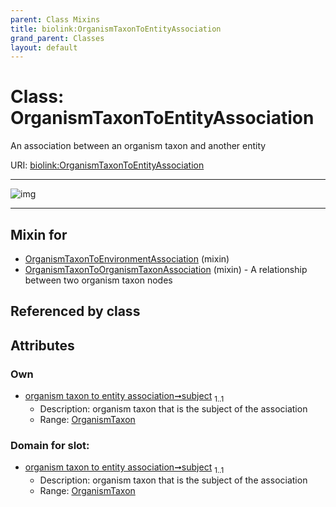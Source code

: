 ```yaml
---
parent: Class Mixins
title: biolink:OrganismTaxonToEntityAssociation
grand_parent: Classes
layout: default
---
```


# Class: OrganismTaxonToEntityAssociation


An association between an organism taxon and another entity

URI: [biolink:OrganismTaxonToEntityAssociation](https://w3id.org/biolink/vocab/OrganismTaxonToEntityAssociation)


---

![img](https://yuml.me/diagram/nofunky;dir:TB/class/[OrganismTaxon]%3Csubject%201..1-%20[OrganismTaxonToEntityAssociation],[OrganismTaxonToOrganismTaxonAssociation]uses%20-.-%3E[OrganismTaxonToEntityAssociation],[OrganismTaxonToEnvironmentAssociation]uses%20-.-%3E[OrganismTaxonToEntityAssociation],[OrganismTaxonToOrganismTaxonAssociation],[OrganismTaxonToEnvironmentAssociation],[OrganismTaxon])

---


## Mixin for

 * [OrganismTaxonToEnvironmentAssociation](OrganismTaxonToEnvironmentAssociation.md) (mixin) 
 * [OrganismTaxonToOrganismTaxonAssociation](OrganismTaxonToOrganismTaxonAssociation.md) (mixin)  - A relationship between two organism taxon nodes

## Referenced by class


## Attributes


### Own

 * [organism taxon to entity association➞subject](organism_taxon_to_entity_association_subject.md)  <sub>1..1</sub>
     * Description: organism taxon that is the subject of the association
     * Range: [OrganismTaxon](OrganismTaxon.md)

### Domain for slot:

 * [organism taxon to entity association➞subject](organism_taxon_to_entity_association_subject.md)  <sub>1..1</sub>
     * Description: organism taxon that is the subject of the association
     * Range: [OrganismTaxon](OrganismTaxon.md)
